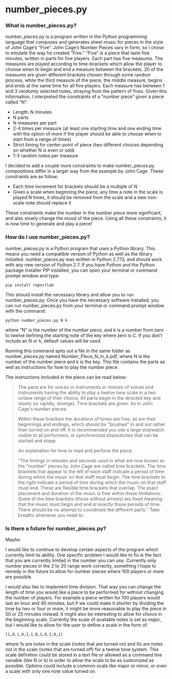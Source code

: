 
# number_pieces.py


### What is number_pieces.py?
number_pieces.py is a program written in the Python programming language that composes and generates sheet music for pieces in the style of John Cage’s “Five”. John Cage’s Number Pieces vary in form, so I chose to emulate the way he created “Five.” “Five” is a piece that lasts five minutes, written in parts for five players. Each part has five measures. The measures are played according to time-brackets which allow the player to choose when to begin and end a measure between the brackets. 20 of the measures are given different brackets chosen through some random process, while the third measure of the piece, the middle measure, begins and ends at the same time for all five players. Each measure has between 1 and 3 randomly selected notes, straying from the pattern of fives. Given this information, I interpreted the constraints of
a “number piece” given a piece called “N”:
- Length: N minutes
- N parts
- N measures per part
- 2-4 times per measure (at least one starting time and one ending time with the option of more if the player should be able to choose when to start from a range of times)
- Strict timing for center-point of piece (two different choices depending on whether N is even or odd)
- 1-3 random notes per measure

I decided to add a couple more constraints to make number_pieces.py compositions differ in a larger way from the example by John Cage. These constraints are as follow:
- Each time increment for brackets should be a multiple of N
- Given a scale when beginning the piece, any time a note in the scale is played N times, it should be removed from the scale and a new non-scale note should replace it

These constraints make the number in the number piece more significant, and also slowly change the mood of the piece. Using all these constraints, it is now time to generate and play a piece!

### How do I use number_pieces.py?
number_pieces.py is a Python program that uses a Python library. This means you need a compatible version of Python as well as the library installed.
number_pieces.py was written in Python 2.7.13, and should work with any new version of Python 2.7. If you have Python and the Python package installer PIP installed, you can open your terminal or command prompt window and type:

`pip install reportlab`

This should install the necessary library and allow you to run number_pieces.py. Once you have the necessary software installed, you can run number_pieces.py from your terminal or command prompt window with the command:

`python number_pieces.py N k`

where “N” is the number of the number piece, and k is a number from zero to twelve defining the starting note of the key where zero is C. If you don’t include an N or k, default values will be used.

Running this command spits out a file in the same folder as number_pieces.py named Number_Piece_N_in_k.pdf, where N is the number of the number piece and k is the key. This file contains the parts as well as instructions for how to play the number piece.

The instructions included in the piece can be read below:

> The parts are for voices or instruments or mixture of voices and instruments having the ability to play a twelve tone scale in a two octave range of their choice. All parts begin in the directed key and slowly (or rapidly, diverge). Time brackets are given. As in John Cage's number pieces:
> 
> Within these brackets the durations of tones are free, as are their beginnings and endings, which should be "brushed" in and out rather than turned on and off. It is recommended you use a large stopwatch visible to all performers, or synchronized stopwatches that can be started and stopp
>
>An explanation for how to read and perform the piece:
>
> "The timings in minutes and seconds used in what are now known as the "number" pieces by John Cage are called time brackets. The time brackets that appear to the left of each staff indicate a period of time during which the music on that staff must begin. The time brackets to the right indicate a period of time during which the music on that staff must end. These are flexible time brackets that overlap. The exact placement and duration of the music is free within these limitations. Some of the time brackets (those without arrows) are fixed meaning that the music must begin and end at exactly those periods of time. There should be no attempt to coordinate the different parts." Take breaths whenever you need to.

### Is there a future for number_pieces.py?
Maybe.

I would like to continue to develop certain aspects of the program which currently limit its ability. One specific problem I would like to fix is the fact that you are currently limited in the number you can use. Currently only number pieces in the 2 to 20 range work correctly, something I hope to remedy in the future to allow for number pieces where 100 players or more are possible.

I would also like to implement time division. That way you can change the length of time you would like a piece to be performed for without changing the number of players. For example a piece written for 100 players would last an hour and 40 minutes, but if we could make it shorter by dividing the time by two or four or more, it might be more reasonable to play the piece in 50 or 25 minutes instead.  It might also be interesting to allow for choice in the beginning scale. Currently the scale of available notes is set as major, but I would like to allow for the user to define a scale in the form of:

`[1,0,1,0,1,1,0,1,0,1,0,1]`

where 1s are notes in the scale (notes that are turned on) and 0s are notes not in the scale (notes that are turned off) for a twelve tone system. This scale definition could be stored in a text file or allowed as a command line variable (like N or k) in order to allow the scale to be as customized as possible. Options could include a common scale like major or minor, or even a scale with only one note value turned on.
